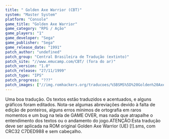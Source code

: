 ```yaml
---
title: " Golden Axe Warrior (CBT)"
system: "Master System"
platform: "Console"
game_title: "Golden Axe Warrior"
game_category: "RPG / Ação"
game_players: "1"
game_developer: "Sega"
game_publisher: "Sega"
game_release_date: "1991"
patch_author: "undefined"
patch_group: "Central Brasileira de Tradução (extinto)"
patch_site: "//www.emucamp.com/CBT/ (fora do ar)"
patch_version: "1.0"
patch_release: "27/11/1999"
patch_type: "IPS"
patch_progress: "???"
patch_images: ["//img.romhackers.org/traducoes/%5BSMS%5D%20Golden%20Axe%20Warrior%20-%20CBT%20-%201.png","//img.romhackers.org/traducoes/%5BSMS%5D%20Golden%20Axe%20Warrior%20-%20CBT%20-%202.png","//img.romhackers.org/traducoes/%5BSMS%5D%20Golden%20Axe%20Warrior%20-%20CBT%20-%203.png"]
---
```

Uma boa tradução. Os textos estão traduzidos e acentuados, e alguns gráficos foram editados. Nota-se algumas abreviações devido à falta de edição de ponteiros, alguns erros mínimos de ortografia em raros momentos e um bug na tela de GAME OVER, mas nada que atrapalhe o entendimento dos textos ou o andamento do jogo.ATENÇÃO:Esta tradução deve ser aplicada na ROM original Golden Axe Warrior (UE) [!].sms, com CRC32 C7DED988 e sem cabeçalho.